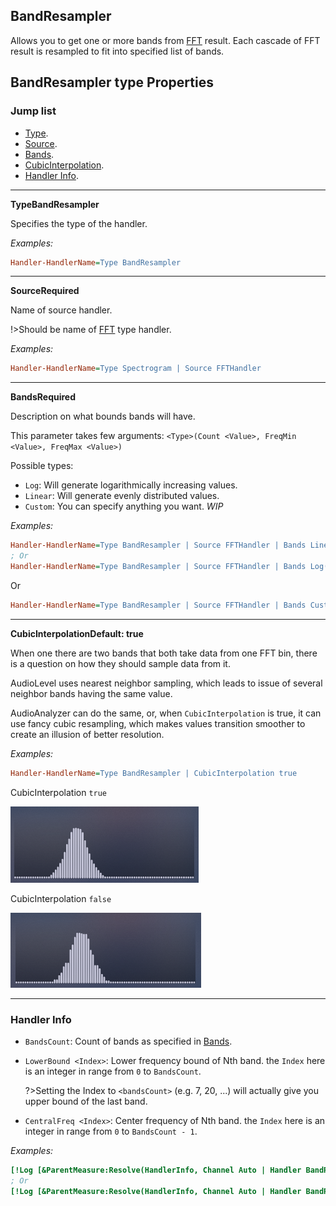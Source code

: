 ## BandResampler

Allows you to get one or more bands from [FFT](/docs/handler-types/fft/fft.md) result.
Each cascade of FFT result is resampled to fit into specified list of bands.

## BandResampler type Properties

### Jump list

- [Type](#type).
- [Source](#source).
- [Bands](#bands).
- [CubicInterpolation](#cubic-interpolation).
- [Handler Info](#handler-info).

---

<p id="type" class="p-title"><b>Type</b><b>BandResampler</b></p>

Specifies the type of the handler.

_Examples:_

```ini
Handler-HandlerName=Type BandResampler
```

---

<p id="source" class="p-title"><b>Source</b><b>Required</b></p>

Name of source handler.

!>Should be name of [FFT](/docs/handler-types/fft/fft.md) type handler.

_Examples:_

```ini
Handler-HandlerName=Type Spectrogram | Source FFTHandler
```

---

<p id="bands" class="p-title"><b>Bands</b><b>Required</b></p>

Description on what bounds bands will have.

This parameter takes few arguments: `<Type>(Count <Value>, FreqMin <Value>, FreqMax <Value>)`

Possible types:

- `Log`: Will generate logarithmically increasing values.
- `Linear`: Will generate evenly distributed values.
- `Custom`: You can specify anything you want. _WIP_

_Examples:_

```ini
Handler-HandlerName=Type BandResampler | Source FFTHandler | Bands Linear(Count 5, FreqMin 5, FreqMax 110)
; Or
Handler-HandlerName=Type BandResampler | Source FFTHandler | Bands Log(Count 5, FreqMin 5, FreqMax 110)
```

Or

```ini
Handler-HandlerName=Type BandResampler | Source FFTHandler | Bands Custom ...
```

---

<p id="cubic-interpolation" class="p-title"><b>CubicInterpolation</b><b>Default: true</b></p>

When one there are two bands that both take data from one FFT bin, there is a question on how they should sample data from it.

AudioLevel uses nearest neighbor sampling, which leads to issue of several neighbor bands having the same value.

AudioAnalyzer can do the same, or, when `CubicInterpolation` is true, it can use fancy cubic resampling, which makes values transition smoother to create an illusion of better resolution.

_Examples:_

```ini
Handler-HandlerName=Type BandResampler | CubicInterpolation true
```

CubicInterpolation `true`

<img src="docs\handler-types\examples\fft\cubic-interpolation-true.PNG" />

CubicInterpolation `false`

<img src="docs\handler-types\examples\fft\cubic-interpolation-false.PNG" />

---

### Handler Info

- `BandsCount`: Count of bands as specified in [Bands](#bands).
- `LowerBound <Index>`: Lower frequency bound of Nth band. the `Index` here is an integer in range from `0` to `BandsCount`.

  ?>Setting the Index to `<bandsCount>` (e.g. 7, 20, ...) will actually give you upper bound of the last band.

- `CentralFreq <Index>`: Center frequency of Nth band. the `Index` here is an integer in range from `0` to `BandsCount - 1`.

_Examples:_

```ini
[!Log [&ParentMeasure:Resolve(HandlerInfo, Channel Auto | Handler BandResamplerHandler | Data BandsCount)]]
; Or
[!Log [&ParentMeasure:Resolve(HandlerInfo, Channel Auto | Handler BandResamplerHandler | Data LowerBound 5)]]
```
